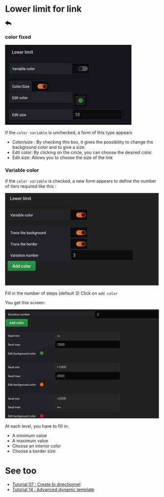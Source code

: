 # Lower limit for link

[![](../../screenshots/other/Go-back.png)](coordinates.md)

### color fixed

![lower limit](../../screenshots/editor/coordinates/lower-limit/lower-limit-link.png)

If the `color variable` is unchecked, a form of this type appears

- Color/size : By checking this box, it gives the possibility to change the background color and to give a size.
- Edit color: By clicking on the circle, you can choose the desired color.
- Edit size: Allows you to choose the size of the link

### Variable color

if the `color variable` is checked, a new form appears to define the number of tiers required like this :

![lower limit](../../screenshots/editor/coordinates/lower-limit/lower-limit-variable.png)

Fill in the number of steps (default 3)
Click on `add color`

You get this screen:

![lower limit](../../screenshots/editor/coordinates/lower-limit/variable-color-input.jpg)

At each level, you have to fill in:

- A minimum value
- A maximum value
- Choose an interior color
- Choose a border size

# See too

- [Tutorial 07 : Create bi directionnel](../demo/tutorial07.md)
- [Tutorial 14 : Advanced dynamic template](../demo/tutorial14.md)

